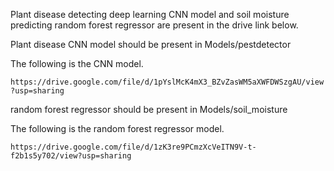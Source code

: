 Plant disease detecting deep learning CNN model and soil moisture predicting random forest regressor are present in the drive link below.

Plant disease CNN model should be present in Models/pestdetector

The following is the CNN model.

`https://drive.google.com/file/d/1pYslMcK4mX3_BZvZasWM5aXWFDWSzgAU/view?usp=sharing`

random forest regressor should be present in Models/soil_moisture

The following is the random forest regressor model.

`https://drive.google.com/file/d/1zK3re9PCmzXcVeITN9V-t-f2b1s5y702/view?usp=sharing`
